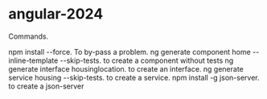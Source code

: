 # angular-2024

Commands.

npm install --force. To by-pass a problem.
ng generate component home --inline-template --skip-tests. to create a component without tests
ng generate interface housinglocation. to create an interface.
ng generate service housing --skip-tests. to create a service.
npm install -g json-server. to create a json-server
